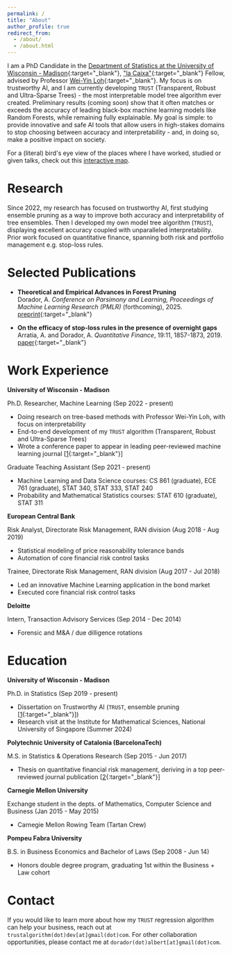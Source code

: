 ```yaml
---
permalink: /
title: "About"
author_profile: true
redirect_from: 
  - /about/
  - /about.html
---
```


I am a PhD Candidate in the [Department of Statistics at the University of Wisconsin - Madison](https://stat.wisc.edu/){:target="_blank"}, ["la Caixa"](https://lacaixafoundation.org/en/){:target="_blank"} Fellow, advised by Professor [Wei-Yin Loh](https://pages.stat.wisc.edu/~loh/index.html){:target="_blank"}. My focus is on trustworthy AI, and I am currently developing `TRUST` (Transparent, Robust and Ultra-Sparse Trees) - the most interpretable model tree algorithm ever created. Preliminary results (coming soon) show that it often matches or exceeds the accuracy of leading black-box machine learning models like Random Forests, while remaining fully explainable. My goal is simple: to provide innovative and safe AI tools that allow users in high-stakes domains to stop choosing between accuracy and interpretability - and, in doing so, make a positive impact on society.

For a (literal) bird's eye view of the places where I have worked, studied or given talks, check out this [interactive map](https://adc-trust-ai.github.io/talkmap.html).

Research
======
Since 2022, my research has focused on trustworthy AI, first studying ensemble pruning as a way to improve both accuracy and interpretability of tree ensembles. Then I developed my own model tree algorithm (`TRUST`), displaying excellent accuracy coupled with unparalleled interpretability.
Prior work focused on quantitative finance, spanning both risk and portfolio management e.g. stop-loss rules.

Selected Publications
======

- **Theoretical and Empirical Advances in Forest Pruning**  
  Dorador, A. *Conference on Parsimony and Learning, Proceedings of Machine Learning Research (PMLR)* (forthcoming), 2025.  
  [preprint](https://arxiv.org/abs/2401.05535){:target="_blank"}

- **On the efficacy of stop-loss rules in the presence of overnight gaps**  
  Arratia, A. and Dorador, A. *Quantitative Finance*, 19:11, 1857-1873, 2019.  
  [paper](https://www.tandfonline.com/doi/abs/10.1080/14697688.2019.1605188){:target="_blank"}

Work Experience
======
**University of Wisconsin - Madison**

Ph.D. Researcher, Machine Learning (Sep 2022 - present)
- Doing research on tree-based methods with Professor Wei-Yin Loh, with focus on interpretability
- End-to-end development of my `TRUST` algorithm (Transparent, Robust and Ultra-Sparse Trees)
- Wrote a conference paper to appear in leading peer-reviewed machine learning journal [[1](https://arxiv.org/abs/2401.05535){:target="_blank"}]

Graduate Teaching Assistant (Sep 2021 - present)
- Machine Learning and Data Science courses: CS 861 (graduate), ECE 761 (graduate), STAT 340, STAT 333, STAT 240
- Probability and Mathematical Statistics courses: STAT 610 (graduate), STAT 311

**European Central Bank**

Risk Analyst, Directorate Risk Management, RAN division (Aug 2018 - Aug 2019)
- Statistical modeling of price reasonability tolerance bands
- Automation of core financial risk control tasks

Trainee, Directorate Risk Management, RAN division (Aug 2017 - Jul 2018)
- Led an innovative Machine Learning application in the bond market
- Executed core financial risk control tasks

**Deloitte**

Intern, Transaction Advisory Services (Sep 2014 - Dec 2014)
- Forensic and M&A / due dilligence rotations


Education
======
**University of Wisconsin - Madison**

Ph.D. in Statistics (Sep 2019 - present)
- Dissertation on Trustworthy AI (`TRUST`, ensemble pruning [[1](https://arxiv.org/abs/2401.05535){:target="_blank"}])
- Research visit at the Institute for Mathematical Sciences, National University of Singapore (Summer 2024)

**Polytechnic University of Catalonia (BarcelonaTech)**

M.S. in Statistics & Operations Research (Sep 2015 - Jun 2017)
- Thesis on quantitative financial risk management, deriving in a top peer-reviewed journal publication [[2](https://www.tandfonline.com/doi/abs/10.1080/14697688.2019.1605188){:target="_blank"}]

**Carnegie Mellon University**

Exchange student in the depts. of Mathematics, Computer Science and Business (Jan 2015 - May 2015)
- Carnegie Mellon Rowing Team (Tartan Crew)

**Pompeu Fabra University**

B.S. in Business Economics and Bachelor of Laws (Sep 2008 - Jun 14)
- Honors double degree program, graduating 1st within the Business + Law cohort


Contact
======
If you would like to learn more about how my `TRUST` regression algorithm can help your business, reach out at `trustalgorithm(dot)dev[at]gmail(dot)com`. For other collaboration opportunities, please contact me at `dorador(dot)albert[at]gmail(dot)com`.
